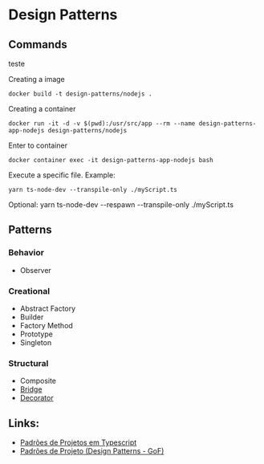 # Design Patterns

## Commands

teste

Creating a image
```
docker build -t design-patterns/nodejs .
```

Creating a container
```
docker run -it -d -v $(pwd):/usr/src/app --rm --name design-patterns-app-nodejs design-patterns/nodejs
```

Enter to container
```
docker container exec -it design-patterns-app-nodejs bash
```

Execute a specific file.
Example:
```
yarn ts-node-dev --transpile-only ./myScript.ts
```

Optional: yarn ts-node-dev --respawn --transpile-only ./myScript.ts
## Patterns

### Behavior
- Observer

### Creational
- Abstract Factory
- Builder
- Factory Method
- Prototype
- Singleton
### Structural
- Composite
- [Bridge](./structural/bridge/index.ts)
- [Decorator](./structural/decorator/index.ts)


## Links:
- [Padrões de Projetos em Typescript](https://refactoring.guru/pt-br/design-patterns/typescript)
- [Padrões de Projeto (Design Patterns - GoF)](https://www.youtube.com/watch?v=MqddY6Ochkc&list=PLbIBj8vQhvm0VY5YrMrafWaQY2EnJ3j8H)